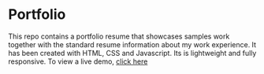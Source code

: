 # Portfolio

This repo contains a portfolio resume that showcases samples work together with the standard resume information about my work experience. It has been created with HTML, CSS and Javascript. Its is lightweight and fully responsive.
To view a live demo, <a href="http://webpage.pace.edu/ab27376n/Assignment%203">click here </a>
